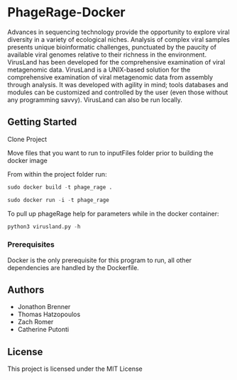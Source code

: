 # PhageRage-Docker

Advances in sequencing technology provide the opportunity to explore viral diversity in a variety of ecological niches. Analysis of complex viral samples presents unique bioinformatic challenges, punctuated by the paucity of available viral genomes relative to their richness in the environment. VirusLand has been developed for the comprehensive examination of viral metagenomic data. VirusLand is a UNIX-based solution for the comprehensive examination of viral metagenomic data from assembly through analysis. It was developed with agility in mind; tools databases and modules can be customized and controlled by the user (even those without any programming savvy). VirusLand can also be run locally.

## Getting Started

Clone Project

Move files that you want to run to inputFiles folder prior to building the docker image

From within the project folder run:
```python
sudo docker build -t phage_rage .
```
```python
sudo docker run -i -t phage_rage
```

To pull up phageRage help for parameters while in the docker container:
```python
python3 virusland.py -h
```

### Prerequisites

Docker is the only prerequisite for this program to run, all other dependencies are handled by the Dockerfile.

## Authors

* Jonathon Brenner
* Thomas Hatzopoulos
* Zach Romer
* Catherine Putonti

## License

This project is licensed under the MIT License
